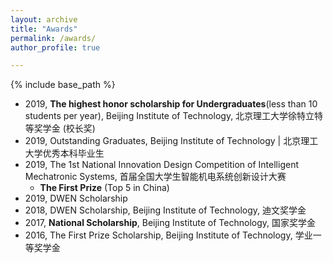 ```yaml
---
layout: archive
title: "Awards"
permalink: /awards/
author_profile: true

---
```


{% include base_path %}


* 2019, **The highest honor scholarship for Undergraduates**(less than 10 students per year), Beijing Institute of Technology, 北京理工大学徐特立特等奖学金 (校长奖)
* 2019, Outstanding Graduates, Beijing Institute of Technology | 北京理工大学优秀本科毕业生
* 2019, The 1st National Innovation Design Competition of Intelligent Mechatronic Systems, 首届全国大学生智能机电系统创新设计大赛
  * **The First Prize** (Top 5 in China)
* 2019, DWEN Scholarship
* 2018, DWEN Scholarship, Beijing Institute of Technology, 迪文奖学金
* 2017, **National Scholarship**, Beijing Institute of Technology, 国家奖学金
* 2016, The First Prize Scholarship, Beijing Institute of Technology, 学业一等奖学金

